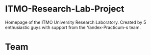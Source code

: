 # ITMO-Research-Lab-Project
Homepage of the ITMO University Research Laboratory. Created by 5 enthusiastic guys with support from the Yandex-Practicum-s team.

# Team

